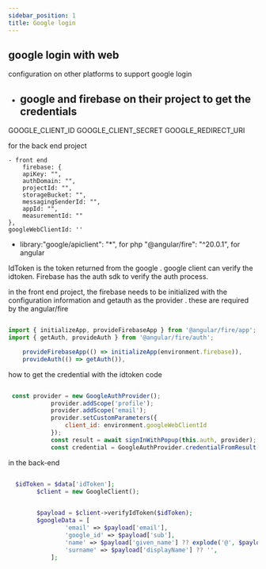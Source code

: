 ```yaml
---
sidebar_position: 1
title: Google login
---
```


## google login with web 

configuration on other platforms to support google login 
- google and firebase on their project to get the credentials 
    - 
GOOGLE_CLIENT_ID
GOOGLE_CLIENT_SECRET
GOOGLE_REDIRECT_URI


for the back end project 

    - front end 
        firebase: {
        apiKey: "",
        authDomain: "",
        projectId: "",
        storageBucket: "",
        messagingSenderId: "",
        appId: "",
        measurementId: ""
    },
    googleWebClientId: ''



- library:"google/apiclient": "*", for php 
  "@angular/fire": "^20.0.1", for angular 



IdToken 
is the token returned from the google . google client can verify the idtoken. Firebase has the auth sdk to verify the auth process. 

in the front end project, the firebase needs to be initialized with the configuration information
and getauth as the provider 
. these are required by the angular/fire

``` javascript

import { initializeApp, provideFirebaseApp } from '@angular/fire/app';
import { getAuth, provideAuth } from '@angular/fire/auth';

    provideFirebaseApp(() => initializeApp(environment.firebase)),
    provideAuth(() => getAuth()),
``` 


how to get the credential with the idtoken code 
``` javascript

 const provider = new GoogleAuthProvider();
            provider.addScope('profile');
            provider.addScope('email');
            provider.setCustomParameters({
                client_id: environment.googleWebClientId
            });
            const result = await signInWithPopup(this.auth, provider);
            const credential = GoogleAuthProvider.credentialFromResult(result);


```


in the back-end
``` php

  $idToken = $data['idToken'];
        $client = new GoogleClient();
        

        $payload = $client->verifyIdToken($idToken);
        $googleData = [
                'email' => $payload['email'],
                'google_id' => $payload['sub'],
                'name' => $payload['given_name'] ?? explode('@', $payload['email'])[0],
                'surname' => $payload['displayName'] ?? '',
            ];


```

